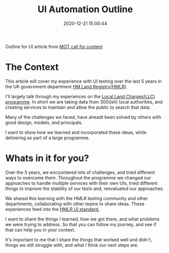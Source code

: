 ﻿---
layout: post
title:  "UI Automation Outline"
date:  2020-12-21 15:00:44
categories: jekyll update
tags: mot
---

Outline for UI article from [MOT call for content](https://club.ministryoftesting.com/t/call-for-content-four-articles-on-ui-automation/45557)

# The Context

This article will cover my experience with UI testing over the last 5 years in the UK government department [HM Land Registry(HMLR)](https://www.gov.uk/government/organisations/land-registry).

I'll largely talk through my experiences on the [Local Land Charges(LLC) programme](https://www.gov.uk/government/publications/hm-land-registry-local-land-charges-programme/local-land-charges-programme). In short we are taking data from 300(ish) local authorities, and creating services to maintain and allow the public to search that data.

Many of the challenges we faced, have alreadt been solved by others with good design, models, and principals.

I want to show how we learned and incorporated these ideas, while delivering as part of a large programme.

# Whats in it for you?

Over the 5 years, we encountered lots of challenges, and tried different ways to overcome them. Throughout the programme we changed our approaches to handle multiple services with their own UIs, tried different things to improve the stability of our tests and, reevaluated our approaches.

We shared this learning with the HMLR testing community and other departments, collaborating with other teams to share ideas. These experiences feed into the [HMLR UI standard.](https://github.com/LandRegistry/skeleton-acceptance-tests/wiki/Introduction)

I want to share the things I learned, how we got there, and what problems we were trying to address. So that you can follow my journey, and see if that can help you in your context.

It's important to me that I share the things that worked well and didn't, things we still struggle with, and what I think our next steps are.
